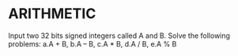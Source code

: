 # ARITHMETIC
Input two 32 bits signed integers called A and B. Solve the following problems: a.A + B, b.A – B, c.A * B, d.A / B, e.A % B
